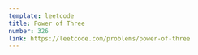```yaml
---
template: leetcode
title: Power of Three
number: 326
link: https://leetcode.com/problems/power-of-three
---
```

